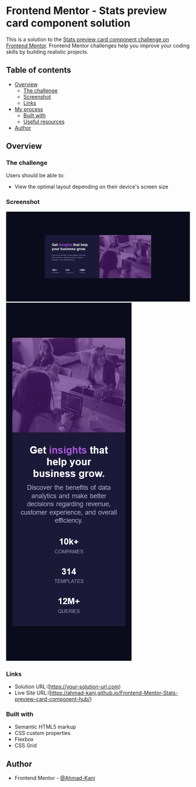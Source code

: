 # Frontend Mentor - Stats preview card component solution

This is a solution to the [Stats preview card component challenge on Frontend Mentor](https://www.frontendmentor.io/challenges/stats-preview-card-component-8JqbgoU62). Frontend Mentor challenges help you improve your coding skills by building realistic projects.

## Table of contents

- [Overview](#overview)
  - [The challenge](#the-challenge)
  - [Screenshot](#screenshot)
  - [Links](#links)
- [My process](#my-process)
  - [Built with](#built-with)
  - [Useful resources](#useful-resources)
- [Author](#author)

## Overview

### The challenge

Users should be able to:

- View the optimal layout depending on their device's screen size

### Screenshot
![ScreenShot2](https://github.com/Ahmad-Kanj/Frontend-Mentor-Stats-preview-card-component-hub/blob/main/Screenshot_2.png)
![ScreenShot1](https://github.com/Ahmad-Kanj/Frontend-Mentor-Stats-preview-card-component-hub/blob/main/Screenshot_1.png)


### Links

- Solution URL:(https://your-solution-url.com)
- Live Site URL:(https://ahmad-kanj.github.io/Frontend-Mentor-Stats-preview-card-component-hub/)

### Built with

- Semantic HTML5 markup
- CSS custom properties
- Flexbox
- CSS Grid

## Author

- Frontend Mentor - [@Ahmad-Kanj](https://www.frontendmentor.io/profile/Ahmad-Kanj)

